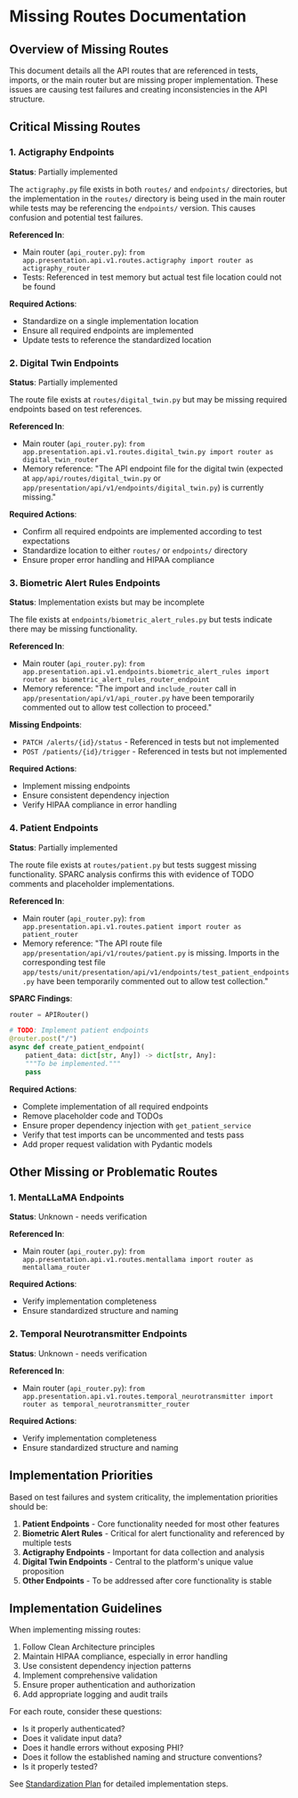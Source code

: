 # Missing Routes Documentation

## Overview of Missing Routes

This document details all the API routes that are referenced in tests, imports, or the main router but are missing proper implementation. These issues are causing test failures and creating inconsistencies in the API structure.

## Critical Missing Routes

### 1. Actigraphy Endpoints

**Status**: Partially implemented

The `actigraphy.py` file exists in both `routes/` and `endpoints/` directories, but the implementation in the `routes/` directory is being used in the main router while tests may be referencing the `endpoints/` version. This causes confusion and potential test failures.

**Referenced In**:
- Main router (`api_router.py`): `from app.presentation.api.v1.routes.actigraphy import router as actigraphy_router`
- Tests: Referenced in test memory but actual test file location could not be found

**Required Actions**:
- Standardize on a single implementation location
- Ensure all required endpoints are implemented
- Update tests to reference the standardized location

### 2. Digital Twin Endpoints

**Status**: Partially implemented

The route file exists at `routes/digital_twin.py` but may be missing required endpoints based on test references.

**Referenced In**:
- Main router (`api_router.py`): `from app.presentation.api.v1.routes.digital_twin.py import router as digital_twin_router`
- Memory reference: "The API endpoint file for the digital twin (expected at `app/api/routes/digital_twin.py` or `app/presentation/api/v1/endpoints/digital_twin.py`) is currently missing."

**Required Actions**:
- Confirm all required endpoints are implemented according to test expectations
- Standardize location to either `routes/` or `endpoints/` directory
- Ensure proper error handling and HIPAA compliance

### 3. Biometric Alert Rules Endpoints

**Status**: Implementation exists but may be incomplete

The file exists at `endpoints/biometric_alert_rules.py` but tests indicate there may be missing functionality.

**Referenced In**:
- Main router (`api_router.py`): `from app.presentation.api.v1.endpoints.biometric_alert_rules import router as biometric_alert_rules_router_endpoint`
- Memory reference: "The import and `include_router` call in `app/presentation/api/v1/api_router.py` have been temporarily commented out to allow test collection to proceed."

**Missing Endpoints**:
- `PATCH /alerts/{id}/status` - Referenced in tests but not implemented
- `POST /patients/{id}/trigger` - Referenced in tests but not implemented

**Required Actions**:
- Implement missing endpoints
- Ensure consistent dependency injection
- Verify HIPAA compliance in error handling

### 4. Patient Endpoints

**Status**: Partially implemented

The route file exists at `routes/patient.py` but tests suggest missing functionality. SPARC analysis confirms this with evidence of TODO comments and placeholder implementations.

**Referenced In**:
- Main router (`api_router.py`): `from app.presentation.api.v1.routes.patient import router as patient_router`
- Memory reference: "The API route file `app/presentation/api/v1/routes/patient.py` is missing. Imports in the corresponding test file `app/tests/unit/presentation/api/v1/endpoints/test_patient_endpoints.py` have been temporarily commented out to allow test collection."

**SPARC Findings**:
```python
router = APIRouter()

# TODO: Implement patient endpoints
@router.post("/")
async def create_patient_endpoint(
    patient_data: dict[str, Any]) -> dict[str, Any]:
    """To be implemented."""
    pass
```

**Required Actions**:
- Complete implementation of all required endpoints
- Remove placeholder code and TODOs
- Ensure proper dependency injection with `get_patient_service`
- Verify that test imports can be uncommented and tests pass
- Add proper request validation with Pydantic models

## Other Missing or Problematic Routes

### 1. MentaLLaMA Endpoints

**Status**: Unknown - needs verification

**Referenced In**:
- Main router (`api_router.py`): `from app.presentation.api.v1.routes.mentallama import router as mentallama_router`

**Required Actions**:
- Verify implementation completeness
- Ensure standardized structure and naming

### 2. Temporal Neurotransmitter Endpoints

**Status**: Unknown - needs verification

**Referenced In**:
- Main router (`api_router.py`): `from app.presentation.api.v1.routes.temporal_neurotransmitter import router as temporal_neurotransmitter_router`

**Required Actions**:
- Verify implementation completeness
- Ensure standardized structure and naming

## Implementation Priorities

Based on test failures and system criticality, the implementation priorities should be:

1. **Patient Endpoints** - Core functionality needed for most other features
2. **Biometric Alert Rules** - Critical for alert functionality and referenced by multiple tests
3. **Actigraphy Endpoints** - Important for data collection and analysis
4. **Digital Twin Endpoints** - Central to the platform's unique value proposition
5. **Other Endpoints** - To be addressed after core functionality is stable

## Implementation Guidelines

When implementing missing routes:

1. Follow Clean Architecture principles
2. Maintain HIPAA compliance, especially in error handling
3. Use consistent dependency injection patterns
4. Implement comprehensive validation
5. Ensure proper authentication and authorization
6. Add appropriate logging and audit trails

For each route, consider these questions:
- Is it properly authenticated?
- Does it validate input data?
- Does it handle errors without exposing PHI?
- Does it follow the established naming and structure conventions?
- Is it properly tested?

See [Standardization Plan](./STANDARDIZATION_PLAN.md) for detailed implementation steps.
